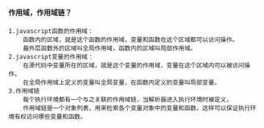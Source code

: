 #### 作用域，作用域链？
    1.javascript函数的作用域：
        函数内的区域，就是这个函数的作用域，变量和函数在这个区域都可以访问操作。
        最外层函数外的区域叫全局作用域，函数内的区域叫局部作用域。
    2.javascript变量的作用域：
        在源代码中变量所在的区域，就是这个变量的作用域，变量在这个区域内可以被访问操作。
        在全局作用域上定义的变量叫全局变量，在函数内定义的变量叫局部变量。
    3.作用域链
        每个执行环境都有一个与之关联的作用域链，当解析器进入执行环境时被定义，
        作用域链是一个对象列表，用来检索各个变量对象中的变量和函数，这样可以保证执行环境有权访问哪些变量和函数。
